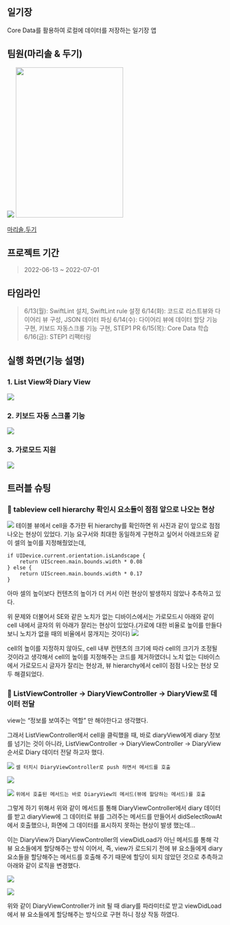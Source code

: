 ## 일기장
Core Data를 활용하여 로컬에 데이터를 저장하는 일기장 앱

## 팀원(마리솔 & 두기)

![](https://i.imgur.com/D1eMxU3.png) <img src="https://i.imgur.com/b9JhIqK.jpg" width="250" height="350"/>

[마리솔](https://github.com/marisol-develop),[두기](https://github.com/doogie97)

## 프로젝트 기간
>2022-06-13 ~ 2022-07-01
## 타임라인
>6/13(월): SwiftLint 설치, SwiftLint rule 설정
6/14(화): 코드로 리스트뷰와 다이어리 뷰 구성, JSON 데이터 파싱
6/14(수): 다이어리 뷰에 데이터 할당 기능 구현, 키보드 자동스크롤 기능 구현, STEP1 PR
6/15(목): Core Data 학습
>6/16(금): STEP1 리팩터링

## 실행 화면(기능 설명)
### 1. List View와 Diary View
![](https://i.imgur.com/Rcangs4.gif)

### 2. 키보드 자동 스크롤 기능 
![](https://i.imgur.com/5pnZc5m.gif)

### 3. 가로모드 지원
![](https://i.imgur.com/uU1r5WO.gif)

## 트러블 슈팅

### 📌 tableview cell hierarchy 확인시 요소들이 점점 앞으로 나오는 현상

![](https://i.imgur.com/tTYTlu3.png)
테이블 뷰에서 cell을 추가한 뒤 hierarchy를 확인하면 위 사진과 같이 앞으로 점점 나오는 현상이 있었다.
기능 요구서와 최대한 동일하게 구현하고 싶어서 아래코드와 같이 셀의 높이를 지정해줬었는데, 
```swift=
if UIDevice.current.orientation.isLandscape {
    return UIScreen.main.bounds.width * 0.08
} else {
    return UIScreen.main.bounds.width * 0.17
}
```

아마 셀의 높이보다 컨텐츠의 높이가 더 커서 이런 현상이 발생하지 않았나 추측하고 있다.

위 문제와 더불어서 SE와 같은 노치가 없는 디바이스에서는 가로모드시 아래와 같이 cell 내에서 글자의 위 아래가 잘리는 현상이 있었다.(가로에 대한 비율로 높이를 만들다 보니 노치가 없을 때의 비율에서 뭉개지는 것이다)
![](https://i.imgur.com/sdJ6jUq.gif)


cell의 높이를 지정하지 않아도, cell 내부 컨텐츠의 크기에 따라 cell의 크기가 조정될 것이라고 생각해서 cell의 높이를 지정해주는 코드를 제거하였더니 노치 없는 디바이스에서 가로모드시 글자가 잘리는 현상과, 뷰 hierarchy에서 cell이 점점 나오는 현상 모두 해결되었다.


### 📌 ListViewController -> DiaryViewController -> DiaryView로 데이터 전달

view는 “정보를 보여주는 역할” 만 해야한다고 생각했다.

그래서 ListViewController에서 cell을 클릭했을 때, 바로 diaryView에게 diary 정보를 넘기는 것이 아니라, ListViewController -> DiaryViewController -> DiaryView 순서로 Diary 데이터 전달 하고자 했다.

![](https://i.imgur.com/6nkpd9W.png)
```셀 터치시 DiaryViewController로 push 하면서 메서드를 호출```

![](https://i.imgur.com/Zvvzfu3.png)

![](https://i.imgur.com/ajSHN9K.png)
```위에서 호출된 메서드는 바로 DiaryView의 메서드(뷰에 할당하는 메서드)를 호출```

그렇게 하기 위해서 위와 같이 메서드를 통해 DiaryViewController에서 diary 데이터를 받고 diaryView에 그 데이터로 뷰를 그려주는 메서드를 만들어서 didSelectRowAt에서 호출했으나, 화면에 그 데이터를 표시하지 못하는 현상이 발생 했는데...

이는 DiaryView가 DiaryViewController의 viewDidLoad가 아닌 메서드를 통해 각 뷰 요소들에게 할당해주는 방식 이어서, 
즉, view가 로드되기 전에 뷰 요소들에게 diary요소들을 할당해주는 메서드를 호출해 주기 때문에 할당이 되지 않았던 것으로 추측하고 아래와 같이 로직을 변경했다.

![](https://i.imgur.com/FxUVGUx.png)

![](https://i.imgur.com/wsKw6Vl.png)


위와 같이 DiaryViewController가 init 될 때 diary를 파라미터로 받고 viewDidLoad에서 뷰 요소들에게 할당해주는 방식으로 구현 하니 정상 작동 하였다.


